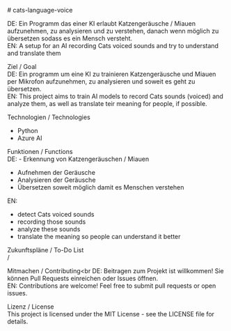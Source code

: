 <bold># cats-language-voice</bol><p>

DE: Ein Programm das einer KI erlaubt Katzengeräusche / Miauen aufzunehmen, zu analysieren und zu verstehen, danach wenn möglich zu übersetzen sodass es ein Mensch versteht.<br>
EN: A setup for an AI recording Cats voiced sounds and try to understand and translate them<p>


<bold>Ziel / Goal</bold><br>
DE: Ein programm um eine KI zu trainieren Katzengeräusche und Miauen per Mikrofon aufzunehmen, zu analysieren und soweit es geht zu übersetzen.<br>
EN: This project aims to train AI models to record Cats sounds (voiced) and analyze them, as well as translate teir meaning for people, if possible.<p>

<bold>Technologien / Technologies</bold><br>
- Python<br>
- Azure AI<p>

<bold>Funktionen / Functions</bold><br>
DE: - Erkennung von Katzengeräuschen / Miauen <br>
- Aufnehmen der Geräusche<br>
- Analysieren der Geräusche<br>
- Übersetzen soweit möglich damit es Menschen verstehen<p>

EN:<br>
- detect Cats voiced sounds<br>
- recording those sounds<br>
- analyze these sounds<br>
- translate the meaning so people can understand it better<p>

<bold>Zukunftspläne / To-Do List</bold><br>
/<p>

<bol>Mitmachen / Contributing</bol><br
DE: Beitragen zum Projekt ist willkommen! Sie können Pull Requests einreichen oder Issues öffnen.<br>
EN: Contributions are welcome! Feel free to submit pull requests or open issues.<p>

<bol>Lizenz / License</bold><br>
This project is licensed under the MIT License - see the LICENSE file for details.<p>
